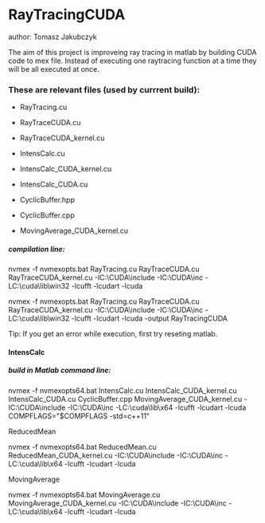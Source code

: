 # RayTracingCUDA
author: Tomasz Jakubczyk

The aim of this project is improveing ray tracing in matlab by building CUDA code to mex file.
Instead of executing one raytracing function at a time they will be all executed at once.

### These are relevant files (used by currrent build):
- RayTracing.cu
- RayTraceCUDA.cu
- RayTraceCUDA_kernel.cu

- IntensCalc.cu
- IntensCalc_CUDA_kernel.cu
- IntensCalc_CUDA.cu
- CyclicBuffer.hpp
- CyclicBuffer.cpp
- MovingAverage_CUDA_kernel.cu

##### compilation line:
nvmex -f nvmexopts.bat RayTracing.cu RayTraceCUDA.cu RayTraceCUDA_kernel.cu -IC:\CUDA\include -IC:\CUDA\inc -LC:\cuda\lib\win32 -lcufft -lcudart -lcuda


nvmex -f nvmexopts.bat RayTracing.cu RayTraceCUDA.cu RayTraceCUDA_kernel.cu -IC:\CUDA\include -IC:\CUDA\inc -LC:\cuda\lib\win32 -lcufft -lcudart -lcuda -output RayTracingCUDA


Tip:
If you get an error while execution, first try reseting matlab.


#### IntensCalc

##### build in Matlab command line:
nvmex -f nvmexopts64.bat IntensCalc.cu IntensCalc_CUDA_kernel.cu IntensCalc_CUDA.cu CyclicBuffer.cpp MovingAverage_CUDA_kernel.cu -IC:\CUDA\include -IC:\CUDA\inc -LC:\cuda\lib\x64 -lcufft -lcudart -lcuda COMPFLAGS="$COMPFLAGS -std=c++11"





ReducedMean

nvmex -f nvmexopts64.bat ReducedMean.cu ReducedMean_CUDA_kernel.cu -IC:\CUDA\include -IC:\CUDA\inc -LC:\cuda\lib\x64 -lcufft -lcudart -lcuda

MovingAverage

nvmex -f nvmexopts64.bat MovingAverage.cu MovingAverage_CUDA_kernel.cu -IC:\CUDA\include -IC:\CUDA\inc -LC:\cuda\lib\x64 -lcufft -lcudart -lcuda
